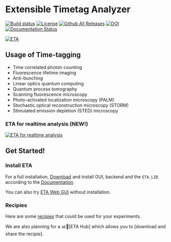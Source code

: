 Extensible Timetag Analyzer 
===============
[![Build status](https://ci.appveyor.com/api/projects/status/ajwi3hnfxnsakj0u?svg=true)](https://ci.appveyor.com/project/linzuzeng/etabackend)
[![License](https://img.shields.io/github/license/timetag/ETAServer.svg)](https://github.com/timetag/ETAServer/blob/master/LICENSE)
[![Github All Releases](https://img.shields.io/github/downloads/timetag/ETABackend/total.svg)](https://github.com/timetag/ETABackend/releases)
[![DOI](https://zenodo.org/badge/125106142.svg)](https://zenodo.org/badge/latestdoi/125106142)
[![Documentation Status](https://readthedocs.org/projects/eta/badge/?version=latest)](https://eta.readthedocs.io/en/latest/?badge=latest)

[![ETA](https://s3.amazonaws.com/media-p.slid.es/uploads/852422/images/4743073/eta.png)
](https://eta.readthedocs.io/en/latest/?badge=latest)


## Usage of Time-tagging
* Time correlated photon counting
* Fluorescence lifetime imaging
* Anti-bunching
* Linear optics quantum computing
* Quantum process tomography
* Scanning fluorescence microscopy
* Photo-activated localization microscopy (PALM)
* Stochastic optical reconstruction microscopy (STORM)
* Stimulated emission depletion (STED) microscopy

### ETA for realtime analysis (NEW!)

[![ETA for realtime analysis](https://img.youtube.com/vi/EtHMVqtiPIA/0.jpg)](https://www.youtube.com/watch?v=EtHMVqtiPIA")


## Get Started!
### Install ETA

For a full installation, [Download](https://github.com/timetag/ETA/releases) and install GUI, backend and the ``ETA_LIB`` according to the [Documentation](https://eta.readthedocs.io/en/latest/installation.html).

You can also try [ETA Web GUI](https://timetag.github.io/ETA/gui/src/renderer/) without installation.

### Recipies
Here are some [recipies](https://eta.readthedocs.io/en/latest/recipes.html) that could be used for your experiments.

We are also planning for a 📊🎉[ETA Hub] which allows you to [download and share the recipie].
